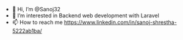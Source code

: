 - 👋 Hi, I’m @Sanoj32
- 👀 I’m interested in Backend web development with Laravel
- 📫 How to reach me https://www.linkedin.com/in/sanoj-shrestha-5222ab1ba/

<!---
Sanoj32/Sanoj32 is a ✨ special ✨ repository because its `README.md` (this file) appears on your GitHub profile.
You can click the Preview link to take a look at your changes.
--->
